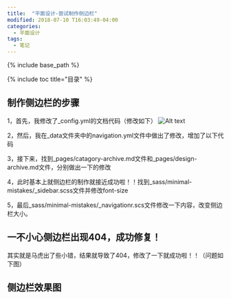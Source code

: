```yaml
---
title:  "平面设计-尝试制作侧边栏"
modified: 2018-07-10 T16:03:49-04:00
categories: 
  - 平面设计
tags:
  - 笔记
---
```


{% include base_path %}

{% include toc title="目录" %}


## 制作侧边栏的步骤
1，首先，我修改了_config.yml的文档代码（修改如下）
![Alt text](https://gitee.com/NFUNM171061397/minimal-mistakes/raw/master/assets/images/)

2，然后，我在_data文件夹中的navigation.yml文件中做出了修改，增加了以下代码


3，接下来，找到_pages/catagory-archive.md文件和_pages/design-archive.md文件，分别做出一下的修改




4，此时基本上就侧边栏的制作就接近成功啦！！找到_sass/minimal-mistakes/_sidebar.scss文件并修改font-size

5，最后_sass/minimal-mistakes/_navigationr.scs文件修改一下内容，改变侧边栏大小。



## 一不小心侧边栏出现404，成功修复！

其实就是马虎出了些小错，结果就导致了404，修改了一下就成功啦！！（问题如下图）


## 侧边栏效果图

